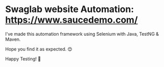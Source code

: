 # Swaglab website Automation: https://www.saucedemo.com/

I've made this automation framework using Selenium with Java, TestNG & Maven.

Hope you find it as expected. 😊

Happy Testing! 🚀
